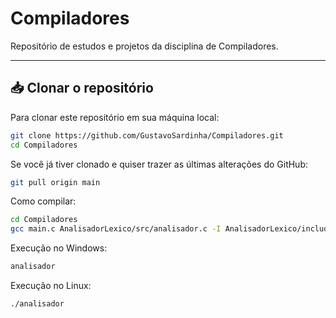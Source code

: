 # Compiladores

Repositório de estudos e projetos da disciplina de Compiladores.

---

## 📥 Clonar o repositório

Para clonar este repositório em sua máquina local:

```bash
git clone https://github.com/GustavoSardinha/Compiladores.git
cd Compiladores
```

Se você já tiver clonado e quiser trazer as últimas alterações do GitHub:
```bash
git pull origin main
```
Como compilar:
```bash
cd Compiladores
gcc main.c AnalisadorLexico/src/analisador.c -I AnalisadorLexico/include -o analisador
```
Execução no Windows:
```bash
analisador
```
Execução no Linux:
```bash
./analisador
```
